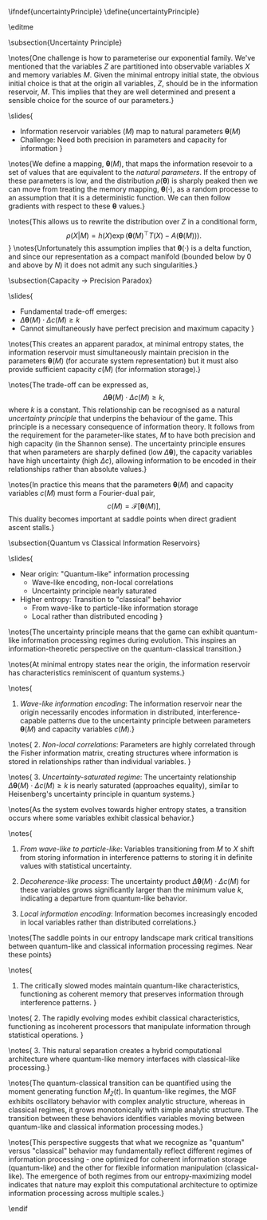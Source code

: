 \ifndef{uncertaintyPrinciple}
\define{uncertaintyPrinciple}

\editme

\subsection{Uncertainty Principle}

\notes{One challenge is how to parameterise our exponential family. We've mentioned that the variables $Z$ are partitioned into observable variables $X$ and memory variables $M$. Given the minimal entropy initial state, the obvious initial choice is that at the origin all variables, $Z$, should be in the information reservoir, $M$. This implies that they are well determined and present a sensible choice for the source of our parameters.}

\slides{
* Information reservoir variables ($M$) map to natural parameters $\boldsymbol{\theta}(M)$
* Challenge: Need both precision in parameters and capacity for information
}

\notes{We define a mapping, $\boldsymbol{\theta}(M)$, that maps the information resevoir to a set of values that are equivalent to the *natural parameters*. If the entropy of these parameters is low, and the distribution $\rho(\boldsymbol{\theta})$ is sharply peaked then we can move from treating the memory mapping, $\boldsymbol{\theta}(\cdot)$, as a random processe to an assumption that it is a deterministic function. We can then follow gradients with respect to these $\boldsymbol{\theta}$ values.}

\notes{This allows us to rewrite the distribution over $Z$ in a conditional form,
$$
\rho(X|M) = h(X) \exp(\boldsymbol{\theta}(M)^\top T(X) - A(\boldsymbol{\theta}(M))).
$$
}
\notes{Unfortunately this assumption implies that $\boldsymbol{\theta}(\cdot)$ is a delta function, and since our representation as a compact manifold (bounded below by $0$ and above by $N$) it does not admit any such singularities.}

\subsection{Capacity $\rightarrow$ Precision Paradox}

\slides{
* Fundamental trade-off emerges:
* $\Delta\boldsymbol{\theta}(M) \cdot \Delta c(M) \geq k$
* Cannot simultaneously have perfect precision and maximum capacity
}

\notes{This creates an apparent paradox, at minimal entropy states, the information reservoir must simultaneously maintain precision in the parameters $\boldsymbol{\theta}(M)$ (for accurate system representation) but it must also provide sufficient capacity $c(M)$ (for information storage).} 

\notes{The trade-off can be expressed as,
$$
\Delta\boldsymbol{\theta}(M) \cdot \Delta c(M) \geq k,
$$
where $k$ is a constant. This relationship can be recognised as a natural *uncertainty principle* that underpins the behaviour of the game. This principle is a necessary consequence of information theory. It follows from the requirement for the parameter-like states, $M$ to have both precision and high capacity (in the Shannon sense). The uncertainty principle ensures that when parameters are sharply defined (low $\Delta\boldsymbol{\theta}$), the capacity variables have high uncertainty (high $\Delta c$), allowing information to be encoded in their relationships rather than absolute values.}

\notes{In practice this means that the parameters $\boldsymbol{\theta}(M)$ and capacity variables $c(M)$ must form a 
Fourier-dual pair,
$$
c(M) = \mathcal{F}[\boldsymbol{\theta}(M)],
$$
This duality becomes important at saddle points when direct gradient ascent stalls.}

\subsection{Quantum vs Classical Information Reservoirs}

\slides{
* Near origin: "Quantum-like" information processing
  * Wave-like encoding, non-local correlations
  * Uncertainty principle nearly saturated
* Higher entropy: Transition to "classical" behavior
  * From wave-like to particle-like information storage
  * Local rather than distributed encoding
}

\notes{The uncertainty principle means that the game can exhibit quantum-like information processing regimes during evolution. This inspires an  information-theoretic perspective on the quantum-classical transition.}

\notes{At minimal entropy states near the origin, the information reservoir has characteristics reminiscent of quantum systems.}

\notes{
1. *Wave-like information encoding*: The information reservoir near the origin necessarily encodes information in distributed, interference-capable patterns due to the uncertainty principle between parameters $\boldsymbol{\theta}(M)$ and capacity variables $c(M)$.}

\notes{
2. *Non-local correlations*: Parameters are highly correlated through the Fisher information matrix, creating structures where information is stored in relationships rather than individual variables.
}

\notes{
3. *Uncertainty-saturated regime*: The uncertainty relationship $\Delta\boldsymbol{\theta}(M) \cdot \Delta c(M) \geq k$ is nearly saturated (approaches equality), similar to Heisenberg's uncertainty principle in quantum systems.}

\notes{As the system evolves towards higher entropy states, a transition occurs where some variables exhibit classical behavior.}

\notes{
1. *From wave-like to particle-like*: Variables transitioning from $M$ to $X$ shift from storing information in interference patterns to storing it in definite values with statistical uncertainty.

2. *Decoherence-like process*: The uncertainty product $\Delta\boldsymbol{\theta}(M) \cdot \Delta c(M)$ for these variables grows significantly larger than the minimum value $k$, indicating a departure from quantum-like behavior.

3. *Local information encoding*: Information becomes increasingly encoded in local variables rather than distributed correlations.}

\notes{The saddle points in our entropy landscape mark critical transitions between quantum-like and classical information processing regimes. Near these points}  

\notes{
1. The critically slowed modes maintain quantum-like characteristics, functioning as coherent memory that preserves information through interference patterns.
}

\notes{
2. The rapidly evolving modes exhibit classical characteristics, functioning as incoherent processors that manipulate information through statistical operations.
}

\notes{
3. This natural separation creates a hybrid computational architecture where quantum-like memory interfaces with classical-like processing.}

\notes{The quantum-classical transition can be quantified using the moment generating function $M_Z(t)$. In quantum-like regimes, the MGF exhibits oscillatory behavior with complex analytic structure, whereas in classical regimes, it grows monotonically with simple analytic structure. The transition between these behaviors identifies variables moving between quantum-like and classical information processing modes.}

\notes{This perspective suggests that what we recognize as "quantum" versus "classical" behavior may fundamentally reflect different regimes of information processing - one optimized for coherent information storage (quantum-like) and the other for flexible information manipulation (classical-like). The emergence of both regimes from our entropy-maximizing model indicates that nature may exploit this computational architecture to optimize information processing across multiple scales.}

\endif
